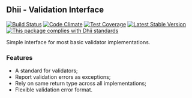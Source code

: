 ## Dhii - Validation Interface

[![Build Status](https://travis-ci.org/Dhii/validation-interface.svg?branch=develop)](https://travis-ci.org/Dhii/validation-interface)
[![Code Climate](https://codeclimate.com/github/Dhii/validation-interface/badges/gpa.svg)](https://codeclimate.com/github/Dhii/validation-interface)
[![Test Coverage](https://codeclimate.com/github/Dhii/validation-interface/badges/coverage.svg)](https://codeclimate.com/github/Dhii/validation-interface/coverage)
[![Latest Stable Version](https://poser.pugx.org/dhii/validation-interface/version)](https://packagist.org/packages/dhii/validation-interface)
[![This package complies with Dhii standards](https://img.shields.io/badge/Dhii-Compliant-green.svg?style=flat-square)][Dhii]

Simple interface for most basic validator implementations.

### Features
- A standard for validators;
- Report validation errors as exceptions;
- Rely on same return type across all implementations;
- Flexible validation error format.

[Dhii]: https://github.com/Dhii/dhii
